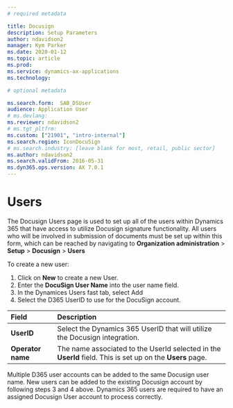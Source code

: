 ```yaml
---
# required metadata

title: Docusign
description: Setup Parameters
author: ndavidson2
manager: Kym Parker
ms.date: 2020-01-12
ms.topic: article
ms.prod: 
ms.service: dynamics-ax-applications
ms.technology: 

# optional metadata

ms.search.form:  SAB_DSUser
audience: Application User
# ms.devlang: 
ms.reviewer: ndavidson2
# ms.tgt_pltfrm: 
ms.custom: ["21901", "intro-internal"]
ms.search.region: IconDocuSign 
# ms.search.industry: [leave blank for most, retail, public sector]
ms.author: ndavidson2
ms.search.validFrom: 2016-05-31
ms.dyn365.ops.version: AX 7.0.1
---
```


# Users

The Docusign Users page is used to set up all of the users within Dynamics 365 that have access to utilize Docusign signature functionality.  All users who will be involved in submission of documents must be set up within this form, which can be reached by navigating to **Organization administration** > **Setup** > **Docusign** > **Users**


To create a new user:

1.	Click on **New** to create a new User.
2.	Enter the **DocuSign User Name** into the user name field.
3.	In the Dynamices Users fast tab, select Add
4.	Select the D365 UserID to use for the DocuSign account.


| **Field**                         | **Description**                      | 
| :-------------------------------- |:-------------------------------------| 
| **UserID**          | Select the Dynamics 365 UserID that will utilize the Docusign integration.   |
| **Operator name**                | The name associated to the UserId selected in the **UserId** field.  This is set up on the **Users** page.     |
 

Multiple D365 user accounts can be added to the same Docusign user name.  New users can be added to the existing Docusign account by following steps 3 and 4 above. Dynamics 365 users are required to have an assigned Docusign User account to process correctly.

